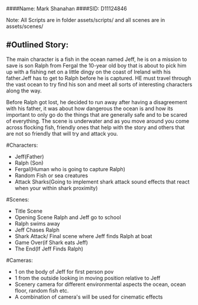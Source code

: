 
####Name: Mark Shanahan
####SID: D11124846

Note: All Scripts are in folder assets/scripts/ and all scenes are in assets/scenes/

#Outlined Story:
--------------------------------------
The main character is a fish in the ocean named Jeff, he is on a mission to save is son Ralph from Fergal the 10-year old boy that is 
about to pick him up with a fishing net on a little dingy on the coast of Ireland with his father.Jeff has to get to Ralph before he is captured. 
HE must travel through the vast ocean to try find his son and meet all sorts of interesting characters along the way.

Before Ralph got lost, he decided to run away after having a disagreement with his father, it was about how dangerous the ocean is and
how its important to only go do the things that are generally safe and to be scared of everything.
The scene is underwater and as you move around you come across flocking fish, friendly ones that help with the story
and others that are not so friendly that will try and attack you.

#Characters:
* Jeff(Father)
* Ralph (Son)
* Fergal(Human who is going to capture Ralph)
* Random Fish or sea creatures
* Attack Sharks(Going to implement shark attack sound effects that react when your within shark proximity)

#Scenes:
* Title Scene
* Opening Scene Ralph and Jeff go to school
* Ralph swims away
* Jeff Chases Ralph
* Shark Attack/ Final scene where Jeff finds Ralph at boat
* Game Over(if Shark eats Jeff)
* The End(If Jeff Finds Ralph)

#Cameras:
* 1 on the body of Jeff for first person pov
* 1 from the outside looking in moving position relative to Jeff
* Scenery camera for different environmental aspects the ocean, ocean floor, random fish etc.
* A combination of camera's will be used for cinematic effects
